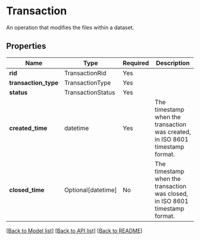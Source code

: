 # Transaction

An operation that modifies the files within a dataset.


## Properties
| Name | Type | Required | Description |
| ------------ | ------------- | ------------- | ------------- |
**rid** | TransactionRid | Yes |  |
**transaction_type** | TransactionType | Yes |  |
**status** | TransactionStatus | Yes |  |
**created_time** | datetime | Yes | The timestamp when the transaction was created, in ISO 8601 timestamp format. |
**closed_time** | Optional[datetime] | No | The timestamp when the transaction was closed, in ISO 8601 timestamp format. |


[[Back to Model list]](../../../README.md#models-v1-link) [[Back to API list]](../../README.md#documentation-for-api-endpoints) [[Back to README]](../../README.md)

